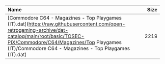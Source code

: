 |Name|Size|
|:---|---:|
|[Commodore C64 - Magazines - Top Playgames (IT).dat](https://raw.githubusercontent.com/open-retrogaming-archive/dat-catalog/main/root/basic/TOSEC-PIX/Commodore/C64/Magazines/Top Playgames (IT)/Commodore C64 - Magazines - Top Playgames (IT).dat)|2219|
